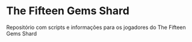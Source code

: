 # The Fifteen Gems Shard
Repositório com scripts e informações para os jogadores do The Fifteen Gems Shard
